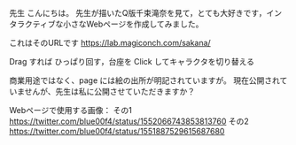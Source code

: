 先生 こんにちは。
先生が描いたQ版千束滝奈を見て，とても大好きです，インタラクティブな小さなWebページを作成してみました。

これはそのURLです https://lab.magiconch.com/sakana/

Drag すれば ひっぱり回す，台座を Click してキャラクタを切り替える

商業用途ではなく、page には絵の出所が明記されていますが。
現在公開されていませんが、先生は私に公開させていただきますか？

Webページで使用する画像：
その1 https://twitter.com/blue00f4/status/1552066743853813760
その2 https://twitter.com/blue00f4/status/1551887529615687680